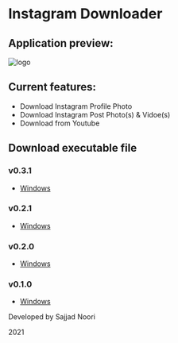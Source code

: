 # Instagram Downloader

## Application preview:

![logo](https://s21.picofile.com/file/8442423850/downloader.PNG)

## Current features:

* Download Instagram Profile Photo
* Download Instagram Post Photo(s) & Vidoe(s)
* Download from Youtube

## Download executable file

### v0.3.1
* [Windows](https://mega.nz/file/0VE1QKSI#li84xMfEVzOw1FdVkkTdheDQei6JKndVyN69QwrKIYc)

### v0.2.1
* [Windows](https://mega.nz/file/lF0VxQ6A#Q5-xmyAmszH6HvckytrMxCwCpLlvfl5-5CllJD-sVjk)

### v0.2.0
* [Windows](https://mega.nz/file/5F1TzKRY#5Ah1s30yEWt_jsAdcELnotkydgY97NC_gXCO4YcA_r0)

### v0.1.0
* [Windows](https://mega.nz/file/lY8gECzQ#pYwCTeV_y06LniIcK11mRXMa3gRf6gD1QrbzdBrsPY4)

Developed by Sajjad Noori

2021
